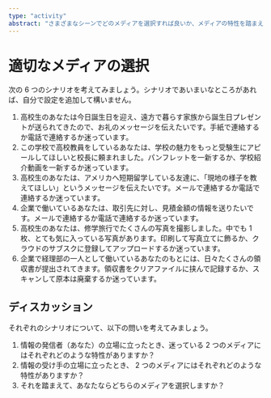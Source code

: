 ```yaml
---
type: "activity"
abstract: "さまざまなシーンでどのメディアを選択すれば良いか、メディアの特性を踏まえて考えてみましょう。"
---
```


# 適切なメディアの選択

次の 6 つのシナリオを考えてみましょう。シナリオであいまいなところがあれば、自分で設定を追加して構いません。

1. 高校生のあなたは今日誕生日を迎え、遠方で暮らす家族から誕生日プレゼントが送られてきたので、お礼のメッセージを伝えたいです。手紙で連絡するか電話で連絡するか迷っています。
2. この学校で高校教員をしているあなたは、学校の魅力をもっと受験生にアピールしてほしいと校長に頼まれました。パンフレットを一新するか、学校紹介動画を一新するか迷っています。
3. 高校生のあなたは、アメリカへ短期留学している友達に、「現地の様子を教えてほしい」というメッセージを伝えたいです。メールで連絡するか電話で連絡するか迷っています。
4. 企業で働いているあなたは、取引先に対し、見積金額の情報を送りたいです。メールで連絡するか電話で連絡するか迷っています。
5. 高校生のあなたは、修学旅行でたくさんの写真を撮影しました。中でも 1 枚、とても気に入っている写真があります。印刷して写真立てに飾るか、クラウドのサブスクに登録してアップロードするか迷っています。
6. 企業で経理部の一人として働いているあなたのもとには、日々たくさんの領収書が提出されてきます。領収書をクリアファイルに挟んで記録するか、スキャンして原本は廃棄するか迷っています。

## ディスカッション

それぞれのシナリオについて、以下の問いを考えてみましょう。

1. 情報の発信者（あなた）の立場に立ったとき、迷っている 2 つのメディアにはそれぞれどのような特性がありますか？
2. 情報の受け手の立場に立ったとき、 2 つのメディアにはそれぞれどのような特性がありますか？
3. それを踏まえて、あなたならどちらのメディアを選択しますか？
